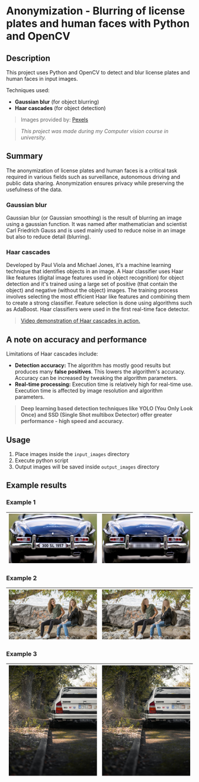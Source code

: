 # Anonymization - Blurring of license plates and human faces with Python and OpenCV

## Description

This project uses Python and OpenCV to detect and blur license plates and human faces in input images.

Techniques used:

- **Gaussian blur** (for object blurring)
- **Haar cascades** (for object detection)

>Images provided by: [Pexels](https://www.pexels.com/)

>*This project was made during my Computer vision course in university.*

## Summary

The anonymization of license plates and human faces is a critical task required in various fields such as surveillance, autonomous driving and public data sharing. Anonymization ensures privacy while preserving the usefulness of the data.

### Gaussian blur

Gaussian blur (or Gaussian smoothing) is the result of blurring an image using a gaussian function. It was named after mathematician and scientist Carl Friedrich Gauss and is used mainly used to reduce noise in an image but also to reduce detail (blurring).

### Haar cascades

Developed by Paul Viola and Michael Jones, it's a machine learning technique that identifies objects in an image. A Haar classifier uses Haar like features (digital image features used in object recognition) for object detection and it's trained using a large set of positive (that contain the object) and negative (without the object) images. The training process involves selecting the most efficient Haar like features and combining them to create a strong classifier. Feature selection is done using algorithms such as AdaBoost. Haar classifiers were used in the first real-time face detector.

>[Video demonstration of Haar cascades in action.](https://www.youtube.com/watch?v=hPCTwxF0qf4)

## A note on accuracy and performance

Limitations of Haar cascades include:

- **Detection accuracy:** The algorithm has mostly good results but produces many **false positives**. This lowers the algorithm's accuracy. Accuracy can be increased by tweaking the algorithm parameters.
- **Real-time processing:** Execution time is relatively high for real-time use. Execution time is affected by image resolution and algorithm parameters.

>**Deep learning based detection techniques like YOLO (You Only Look Once) and SSD (Single Shot multibox Detector) offer greater performance - high speed and accuracy.**

## Usage

1. Place images inside the ```input_images``` directory
2. Execute python script
3. Output images will be saved inside ```output_images``` directory

## Example results

### Example 1

|![Example 1](https://github.com/ChrisTs8920/anonymizer-comp-vision/blob/main/input_images/img1.jpg?raw=true)|![Example 1 blurred](https://github.com/ChrisTs8920/anonymizer-comp-vision/blob/main/output_images/output_img1.jpg?raw=true)|
|------------------------------------------------------------------------------------------------|---------------------------------------------------------------------------------------------------|

### Example 2

|![Example 2](https://github.com/ChrisTs8920/anonymizer-comp-vision/blob/main/input_images/img2.jpeg?raw=true)|![Example 2 blurred](https://github.com/ChrisTs8920/anonymizer-comp-vision/blob/main/output_images/output_img2.jpeg?raw=true)|
|------------------------------------------------------------------------------------------------|---------------------------------------------------------------------------------------------------|

### Example 3

|![Example 3](https://github.com/ChrisTs8920/anonymizer-comp-vision/blob/main/input_images/img3.jpg?raw=true)|![Example 3 blurred](https://github.com/ChrisTs8920/anonymizer-comp-vision/blob/main/output_images/output_img3.jpg?raw=true)|
|------------------------------------------------------------------------------------------------|---------------------------------------------------------------------------------------------------|
